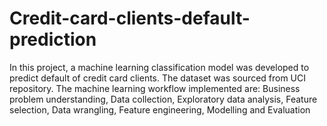 # Credit-card-clients-default-prediction
In this project, a machine learning classification model was developed to predict default of credit card clients. The dataset was sourced from UCI repository. 
The machine learning workflow implemented are: Business problem understanding, Data collection, Exploratory data analysis, Feature selection, Data wrangling, Feature engineering, Modelling and Evaluation
